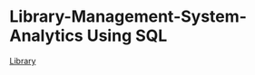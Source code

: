 # Library-Management-System-Analytics Using SQL
[Library](https://github.com/Santosh-Majhi/Library-Management-System-Analytics/blob/main/WhatsApp%20Image%202024-12-05%20at%2023.11.53_2b7ac137.jpg)
